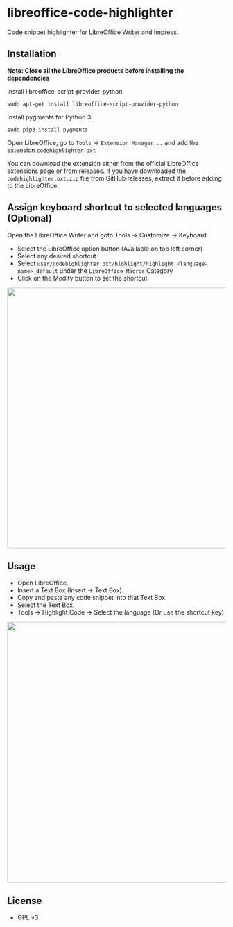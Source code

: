 # libreoffice-code-highlighter
Code snippet highlighter for LibreOffice Writer and Impress.

## Installation

**Note: Close all the LibreOffice products before installing the dependencies**

Install libreoffice-script-provider-python
```
sudo apt-get install libreoffice-script-provider-python
```

Install pygments for Python 3:
```
sudo pip3 install pygments
```

Open LibreOffice, go to `Tools` -> `Extension Manager...` and add the extension `codehighlighter.oxt`

You can download the extension either from the official LibreOffice extensions page or from [releases](https://github.com/slgobinath/libreoffice-code-highlighter/files/971882/codehighlighter.oxt.zip).
If you have downloaded the `codehighlighter.oxt.zip` file from GitHub releases, extract it before adding to the LibreOffice.

## Assign keyboard shortcut to selected languages (Optional)
Open the LibreOffice Writer and goto Tools -> Customize -> Keyboard
- Select the LibreOffice option button (Available on top left corner)
- Select any desired shortcut
- Select `user/codehighlighter.oxt/highlight/highlight_<language-name>_default` under the `LibreOffice Macros` Category
- Click on the Modify button to set the shortcut
<p align="center">
<img src="https://raw.githubusercontent.com/slgobinath/libreoffice-code-highlighter/master/screenshots/code-highlighter-shortcut.png" align="center" width="600">
</p>

## Usage
- Open LibreOffice.
- Insert a Text Box (Insert -> Text Box).
- Copy and paste any code snippet into that Text Box.
- Select the Text Box.
- Tools -> Highlight Code -> Select the language (Or use the shortcut key)

<p align="center">
<img src="https://raw.githubusercontent.com/slgobinath/libreoffice-code-highlighter/master/screenshots/code-highlighter-menu.png" align="center" width="600">
</p>

## License
 - GPL v3